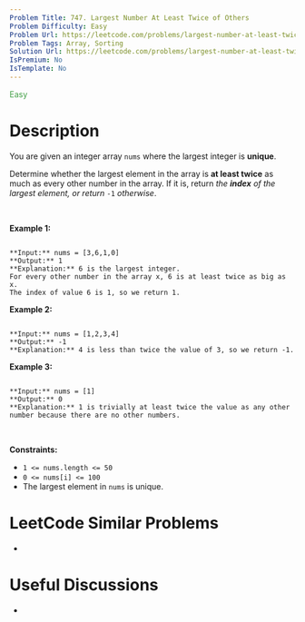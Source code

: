 ```yaml
---
Problem Title: 747. Largest Number At Least Twice of Others
Problem Difficulty: Easy
Problem Url: https://leetcode.com/problems/largest-number-at-least-twice-of-others/
Problem Tags: Array, Sorting
Solution Url: https://leetcode.com/problems/largest-number-at-least-twice-of-others/solution/
IsPremium: No
IsTemplate: No
---
```


<span style="color: rgb(67, 160, 71);">Easy</span>

# Description

You are given an integer array `nums` where the largest integer is **unique**.


Determine whether the largest element in the array is **at least twice** as much as every other number in the array. If it is, return *the **index** of the largest element, or return* `-1` *otherwise*.


 


**Example 1:**



```

**Input:** nums = [3,6,1,0]
**Output:** 1
**Explanation:** 6 is the largest integer.
For every other number in the array x, 6 is at least twice as big as x.
The index of value 6 is 1, so we return 1.

```

**Example 2:**



```

**Input:** nums = [1,2,3,4]
**Output:** -1
**Explanation:** 4 is less than twice the value of 3, so we return -1.
```

**Example 3:**



```

**Input:** nums = [1]
**Output:** 0
**Explanation:** 1 is trivially at least twice the value as any other number because there are no other numbers.

```

 


**Constraints:**


* `1 <= nums.length <= 50`
* `0 <= nums[i] <= 100`
* The largest element in `nums` is unique.




# LeetCode Similar Problems

- []()

# Useful Discussions

- []()
